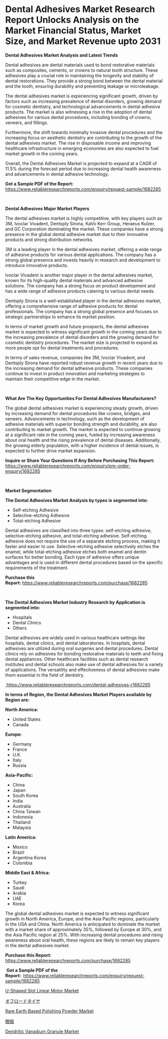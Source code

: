 <p><h1>Dental Adhesives Market Research Report Unlocks Analysis on the Market Financial Status, Market Size, and Market Revenue upto 2031</h1></p><p><strong>Dental Adhesives Market Analysis and Latest Trends</strong></p>
<p><p>Dental adhesives are dental materials used to bond restorative materials such as composites, cements, or crowns to natural tooth structure. These adhesives play a crucial role in maintaining the longevity and stability of dental restorations. They provide a strong bond between the dental material and the tooth, ensuring durability and preventing leakage or microleakage.</p><p>The dental adhesives market is experiencing significant growth, driven by factors such as increasing prevalence of dental disorders, growing demand for cosmetic dentistry, and technological advancements in dental adhesive products. The market is also witnessing a rise in the adoption of dental adhesives for various dental procedures, including bonding of crowns, veneers, and fillings.</p><p>Furthermore, the shift towards minimally invasive dental procedures and the increasing focus on aesthetic dentistry are contributing to the growth of the dental adhesives market. The rise in disposable income and improving healthcare infrastructure in emerging economies are also expected to fuel market growth in the coming years.</p><p>Overall, the Dental Adhesives Market is projected to expand at a CAGR of 11.5% during the forecast period due to increasing dental health awareness and advancements in dental adhesive technology.</p></p>
<p><strong>Get a Sample PDF of the Report:&nbsp;</strong> <a href="https://www.reliableresearchreports.com/enquiry/request-sample/1682285">https://www.reliableresearchreports.com/enquiry/request-sample/1682285</a></p>
<p>&nbsp;</p>
<p><strong>Dental Adhesives Major Market Players</strong></p>
<p><p>The dental adhesives market is highly competitive, with key players such as 3M, Ivoclar Vivadent, Dentsply Sirona, KaVo Kerr Group, Heraeus Kulzer, and GC Corporation dominating the market. These companies have a strong presence in the global dental adhesive market due to their innovative products and strong distribution networks.</p><p>3M is a leading player in the dental adhesives market, offering a wide range of adhesive products for various dental applications. The company has a strong global presence and invests heavily in research and development to introduce innovative products.</p><p>Ivoclar Vivadent is another major player in the dental adhesives market, known for its high-quality dental materials and advanced adhesive solutions. The company has a strong focus on product development and has a wide range of adhesive products catering to various dental needs.</p><p>Dentsply Sirona is a well-established player in the dental adhesives market, offering a comprehensive range of adhesive products for dental professionals. The company has a strong global presence and focuses on strategic partnerships to enhance its market position.</p><p>In terms of market growth and future prospects, the dental adhesives market is expected to witness significant growth in the coming years due to the increasing prevalence of dental disorders and the growing demand for cosmetic dentistry procedures. The market size is projected to expand as more people opt for dental treatments and procedures.</p><p>In terms of sales revenue, companies like 3M, Ivoclar Vivadent, and Dentsply Sirona have reported robust revenue growth in recent years due to the increasing demand for dental adhesive products. These companies continue to invest in product innovation and marketing strategies to maintain their competitive edge in the market.</p></p>
<p>&nbsp;</p>
<p><strong>What Are The Key Opportunities For Dental Adhesives Manufacturers?</strong></p>
<p><p>The global dental adhesives market is experiencing steady growth, driven by increasing demand for dental procedures like crowns, bridges, and veneers. Advancements in technology, such as the development of adhesive materials with superior bonding strength and durability, are also contributing to market growth. The market is expected to continue growing at a significant rate in the coming years, fueled by increasing awareness about oral health and the rising prevalence of dental diseases. Additionally, the growing elderly population, with a higher incidence of dental issues, is expected to further drive market expansion.</p></p>
<p><strong>Inquire or Share Your Questions If Any Before Purchasing This Report:</strong> <a href="https://www.reliableresearchreports.com/enquiry/pre-order-enquiry/1682285">https://www.reliableresearchreports.com/enquiry/pre-order-enquiry/1682285</a></p>
<p>&nbsp;</p>
<p><strong>Market Segmentation</strong></p>
<p><strong>The Dental Adhesives Market Analysis by types is segmented into:</strong></p>
<p><ul><li>Self-etching Adhesive</li><li>Selective-etching Adhesive</li><li>Total-etching Adhesive</li></ul></p>
<p><p>Dental adhesives are classified into three types: self-etching adhesive, selective-etching adhesive, and total-etching adhesive. Self-etching adhesive does not require the use of a separate etching process, making it faster and easier to use. Selective-etching adhesive selectively etches the enamel, while total-etching adhesive etches both enamel and dentin surfaces for better bonding. Each type of adhesive offers unique advantages and is used in different dental procedures based on the specific requirements of the treatment.</p></p>
<p><strong>Purchase this Report:&nbsp;</strong><a href="https://www.reliableresearchreports.com/purchase/1682285">https://www.reliableresearchreports.com/purchase/1682285</a></p>
<p>&nbsp;</p>
<p><strong>The Dental Adhesives Market Industry Research by Application is segmented into:</strong></p>
<p><ul><li>Hospitals</li><li>Dental Clinics</li><li>Others</li></ul></p>
<p><p>Dental adhesives are widely used in various healthcare settings like hospitals, dental clinics, and dental laboratories. In hospitals, dental adhesives are utilized during oral surgeries and dental procedures. Dental clinics rely on adhesives for bonding restorative materials to teeth and fixing dental appliances. Other healthcare facilities such as dental research institutes and dental schools also make use of dental adhesives for a variety of applications. The versatility and effectiveness of dental adhesives make them essential in the field of dentistry.</p></p>
<p><a href="https://www.reliableresearchreports.com/dental-adhesives-r1682285">&nbsp;https://www.reliableresearchreports.com/dental-adhesives-r1682285</a></p>
<p><strong>In terms of Region, the Dental Adhesives Market Players available by Region are:</strong></p>
<p>
    <p> <strong> North America: </strong>
        <ul>
            <li>United States</li>
            <li>Canada</li>
        </ul>
        </p> 
    <p> <strong> Europe: </strong>
        <ul>
            <li>Germany</li>
            <li>France</li>
            <li>U.K.</li>
            <li>Italy</li>
            <li>Russia</li>
        </ul>
        </p> 
    <p> <strong> Asia-Pacific: </strong>
        <ul>
            <li>China</li>
            <li>Japan</li>
            <li>South Korea</li>
            <li>India</li>
            <li>Australia</li>
            <li>China Taiwan</li>
            <li>Indonesia</li>
            <li>Thailand</li>
            <li>Malaysia</li>
        </ul>
        </p> 
    <p> <strong> Latin America: </strong>
        <ul>
            <li>Mexico</li>
            <li>Brazil</li>
            <li>Argentina Korea</li>
            <li>Colombia</li>
        </ul>
        </p> 
    <p> <strong> Middle East & Africa: </strong>
        <ul>
            <li>Turkey</li>
            <li>Saudi</li>
            <li>Arabia</li>
            <li>UAE</li>
            <li>Korea</li>
        </ul>
    </p>
    </p>
<p><p>The global dental adhesives market is expected to witness significant growth in North America, Europe, and the Asia Pacific regions, particularly in the USA and China. North America is anticipated to dominate the market with a market share of approximately 35%, followed by Europe at 30%, and the Asia Pacific region at 25%. With increasing dental procedures and rising awareness about oral health, these regions are likely to remain key players in the dental adhesives market.</p></p>
<p><strong>Purchase this Report: </strong><a href="https://www.reliableresearchreports.com/purchase/1682285">https://www.reliableresearchreports.com/purchase/1682285</a></p>
<p>&nbsp;<strong>Get a Sample PDF of the Report:&nbsp;&nbsp;</strong><a href="https://www.reliableresearchreports.com/enquiry/request-sample/1682285">https://www.reliableresearchreports.com/enquiry/request-sample/1682285</a></p>
<p><strong></strong></p>
<p><p><a href="https://www.linkedin.com/pulse/u-shaped-slot-linear-motor-market-competitive-analysis-trends-iggoe?trackingId=TwP2crsS8Yi7mftceyE8rA%3D%3D">U-Shaped Slot Linear Motor Market</a></p><p><a href="https://github.com/one-cool-chick/Market-Research-Report-List-1/blob/main/117753051348.md">オフロードタイヤ</a></p><p><a href="https://issuu.com/reportprime-2/docs/rare-earth-based-polishing-powder-market-size-2030">Rare Earth Based Polishing Powder Market</a></p><p><a href="https://github.com/luffiazaza/Market-Research-Report-List-1/blob/main/213655351347.md">眼振</a></p><p><a href="https://issuu.com/reportprime-2/docs/dendritic-vanadium-granule-market-size-2030.pptx">Dendritic Vanadium Granule Market</a></p></p>